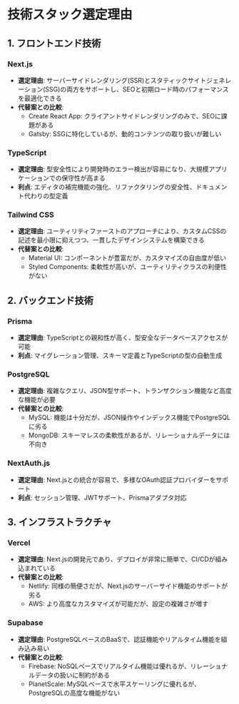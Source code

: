 # 技術スタック選定理由

## 1. フロントエンド技術

### Next.js
- **選定理由**: サーバーサイドレンダリング(SSR)とスタティックサイトジェネレーション(SSG)の両方をサポートし、SEOと初期ロード時のパフォーマンスを最適化できる
- **代替案との比較**: 
  - Create React App: クライアントサイドレンダリングのみで、SEOに課題がある
  - Gatsby: SSGに特化しているが、動的コンテンツの取り扱いが難しい

### TypeScript
- **選定理由**: 型安全性により開発時のエラー検出が容易になり、大規模アプリケーションでの保守性が高まる
- **利点**: エディタの補完機能の強化、リファクタリングの安全性、ドキュメント代わりの型定義

### Tailwind CSS
- **選定理由**: ユーティリティファーストのアプローチにより、カスタムCSSの記述を最小限に抑えつつ、一貫したデザインシステムを構築できる
- **代替案との比較**:
  - Material UI: コンポーネントが豊富だが、カスタマイズの自由度が低い
  - Styled Components: 柔軟性が高いが、ユーティリティクラスの利便性がない

## 2. バックエンド技術

### Prisma
- **選定理由**: TypeScriptとの親和性が高く、型安全なデータベースアクセスが可能
- **利点**: マイグレーション管理、スキーマ定義とTypeScriptの型の自動生成

### PostgreSQL
- **選定理由**: 複雑なクエリ、JSON型サポート、トランザクション機能など高度な機能が必要
- **代替案との比較**:
  - MySQL: 機能は十分だが、JSON操作やインデックス機能でPostgreSQLに劣る
  - MongoDB: スキーマレスの柔軟性があるが、リレーショナルデータには不向き

### NextAuth.js
- **選定理由**: Next.jsとの統合が容易で、多様なOAuth認証プロバイダーをサポート
- **利点**: セッション管理、JWTサポート、Prismaアダプタ対応

## 3. インフラストラクチャ

### Vercel
- **選定理由**: Next.jsの開発元であり、デプロイが非常に簡単で、CI/CDが組み込まれている
- **代替案との比較**:
  - Netlify: 同様の簡便さだが、Next.jsのサーバーサイド機能のサポートが劣る
  - AWS: より高度なカスタマイズが可能だが、設定の複雑さが増す

### Supabase
- **選定理由**: PostgreSQLベースのBaaSで、認証機能やリアルタイム機能を組み込み易い
- **代替案との比較**:
  - Firebase: NoSQLベースでリアルタイム機能は優れるが、リレーショナルデータの扱いに制約がある
  - PlanetScale: MySQLベースで水平スケーリングに優れるが、PostgreSQLの高度な機能がない
